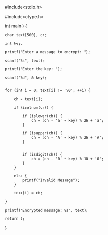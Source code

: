
#include<stdio.h>

#include<ctype.h>

int main() {

    char text[500], ch;

    int key;

    printf("Enter a message to encrypt: ");

    scanf("%s", text);

    printf("Enter the key: ");

    scanf("%d", & key);


    for (int i = 0; text[i] != '\0'; ++i) {

        ch = text[i];
        
        if (isalnum(ch)) {

            if (islower(ch)) {
                ch = (ch - 'a' + key) % 26 + 'a';
            }
 
            if (isupper(ch)) {
                ch = (ch - 'A' + key) % 26 + 'A';
            }

            
            if (isdigit(ch)) {
                ch = (ch - '0' + key) % 10 + '0';
            }
        }
      
        else {
            printf("Invalid Message");
        }

        text[i] = ch;

    }

    printf("Encrypted message: %s", text);

    return 0;
}
